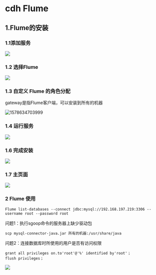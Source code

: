 #  cdh Flume

## 1.Flume的安装

### 1.1添加服务

![](https://gitee.com/chenjinhua_939598604/resources/raw/img/static/20200109154513.png)

### 1.2 选择Flume

![](https://gitee.com/chenjinhua_939598604/resources/raw/img/static/20200110133727.png)

### 1.3 自定义 Flume 的角色分配

gateway是指Flume客户端，可以安装到所有的机器

![1578634703999](C:\Users\Administrator\AppData\Local\Temp\1578634703999.png)

###  1.4 运行服务

![](https://gitee.com/chenjinhua_939598604/resources/raw/img/static/20200110133844.png)

### 1.6 完成安装

![](https://gitee.com/chenjinhua_939598604/resources/raw/img/static/20200110134008.png)

### 1.7 主页面

![](https://gitee.com/chenjinhua_939598604/resources/raw/img/static/20200110134540.png)

### 2 Flume 使用

```
Flume list-databases --connect jdbc:mysql://192.168.197.219:3306 --username root --password root 
```

问题1：执行sgoop命令的服务器上缺少驱动包

```
scp mysql-connector-java.jar 所有的机器:/usr/share/java
```

问题2：连接数据库时所使用的用户是否有访问权限

```
grant all privileges on.to'root'@'%' identified by'root'；
flush privileges；
```

![](https://gitee.com/chenjinhua_939598604/resources/raw/img/static/20200110134503.png)
